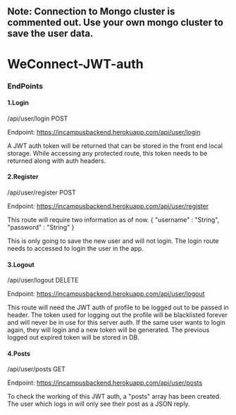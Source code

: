 ## Note: Connection to Mongo cluster is commented out. Use your own mongo cluster to save the user data.

# WeConnect-JWT-auth

### EndPoints

#### 1.Login
/api/user/login
POST

Endpoint: https://incampusbackend.herokuapp.com/api/user/login

A JWT auth token will be returned that can be stored in the front end local storage. While accessing any protected route, this token needs to be returned along with auth headers.


#### 2.Register
/api/user/register
POST

Endpoint: https://incampusbackend.herokuapp.com/api/user/register

This route will require two information as of now.
{
"username" : "String",
"password" : "String"
}

This is only going to save the new user and will not login. The login route needs to accessed to login the user in the app.

#### 3.Logout
/api/user/logout
DELETE

Endpoint: https://incampusbackend.herokuapp.com/api/user/logout

This route will need the JWT auth of profile to be logged out to be passed in header.
The token used for logging out the profile will be blacklisted forever and will never be in use for this server auth.
If the same user wants to login again, they will login and a new token will be generated.
The previous logged out expired token will be stored in DB.

#### 4.Posts
/api/user/posts
GET

Endpoint: https://incampusbackend.herokuapp.com/api/user/posts

To check the working of this JWT auth, a "posts" array has been created. The user which logs in will only see their post as a JSON reply. 

